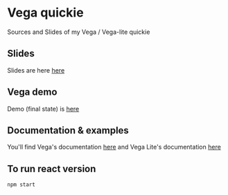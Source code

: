 # Vega quickie

Sources and Slides of my Vega / Vega-lite quickie

## Slides 

 Slides are here [here](QuickieVegaDevoxxFR2019.pdf)

## Vega demo

Demo (final state) is [here](viz)

## Documentation & examples

You'll find Vega's documentation [here](https://vega.github.io/vega/) and Vega Lite's documentation [here](https://vega.github.io/vega-lite/)

## To run react version

```
npm start
```